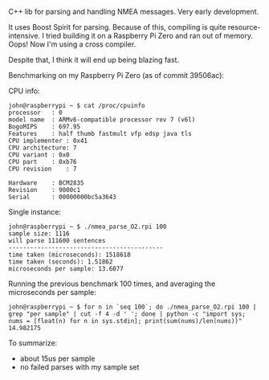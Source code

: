 C++ lib for parsing and handling NMEA messages. Very early development.

It uses Boost Spirit for parsing. Because of this, compiling is quite resource-intensive.
I tried building it on a Raspberry Pi Zero and ran out of memory. Oops! Now I'm using a cross compiler.

Despite that, I think it will end up being blazing fast.

Benchmarking on my Raspberry Pi Zero (as of commit 39506ac):

CPU info:

```
john@raspberrypi ~ $ cat /proc/cpuinfo
processor	: 0
model name	: ARMv6-compatible processor rev 7 (v6l)
BogoMIPS	: 697.95
Features	: half thumb fastmult vfp edsp java tls 
CPU implementer	: 0x41
CPU architecture: 7
CPU variant	: 0x0
CPU part	: 0xb76
CPU revision	: 7

Hardware	: BCM2835
Revision	: 9000c1
Serial		: 00000000bc5a3643
```

Single instance:

```
john@raspberrypi ~ $ ./nmea_parse_O2.rpi 100
sample size: 1116
will parse 111600 sentences
-------------------------------------------
time taken (microseconds): 1518618
time taken (seconds): 1.51862
microseconds per sample: 13.6077
```

Running the previous benchmark 100 times, and averaging the microseconds per sample:

```
john@raspberrypi ~ $ for n in `seq 100`; do ./nmea_parse_O2.rpi 100 | grep "per sample" | cut -f 4 -d ' '; done | python -c "import sys; nums = [float(n) for n in sys.stdin]; print(sum(nums)/len(nums))"
14.982175
```

To summarize:
- about 15us per sample
- no failed parses with my sample set
